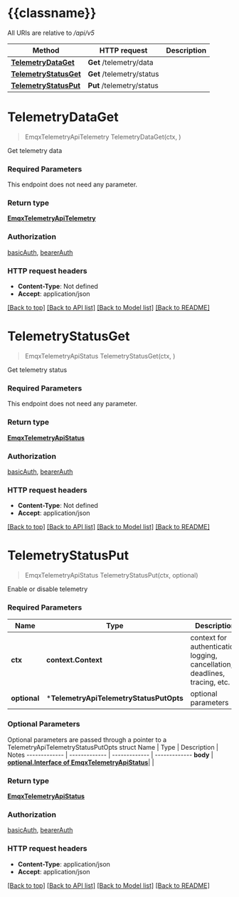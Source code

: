 # {{classname}}

All URIs are relative to */api/v5*

Method | HTTP request | Description
------------- | ------------- | -------------
[**TelemetryDataGet**](TelemetryApi.md#TelemetryDataGet) | **Get** /telemetry/data | 
[**TelemetryStatusGet**](TelemetryApi.md#TelemetryStatusGet) | **Get** /telemetry/status | 
[**TelemetryStatusPut**](TelemetryApi.md#TelemetryStatusPut) | **Put** /telemetry/status | 

# **TelemetryDataGet**
> EmqxTelemetryApiTelemetry TelemetryDataGet(ctx, )


Get telemetry data

### Required Parameters
This endpoint does not need any parameter.

### Return type

[**EmqxTelemetryApiTelemetry**](emqx_telemetry_api.telemetry.md)

### Authorization

[basicAuth](../README.md#basicAuth), [bearerAuth](../README.md#bearerAuth)

### HTTP request headers

 - **Content-Type**: Not defined
 - **Accept**: application/json

[[Back to top]](#) [[Back to API list]](../README.md#documentation-for-api-endpoints) [[Back to Model list]](../README.md#documentation-for-models) [[Back to README]](../README.md)

# **TelemetryStatusGet**
> EmqxTelemetryApiStatus TelemetryStatusGet(ctx, )


Get telemetry status

### Required Parameters
This endpoint does not need any parameter.

### Return type

[**EmqxTelemetryApiStatus**](emqx_telemetry_api.status.md)

### Authorization

[basicAuth](../README.md#basicAuth), [bearerAuth](../README.md#bearerAuth)

### HTTP request headers

 - **Content-Type**: Not defined
 - **Accept**: application/json

[[Back to top]](#) [[Back to API list]](../README.md#documentation-for-api-endpoints) [[Back to Model list]](../README.md#documentation-for-models) [[Back to README]](../README.md)

# **TelemetryStatusPut**
> EmqxTelemetryApiStatus TelemetryStatusPut(ctx, optional)


Enable or disable telemetry

### Required Parameters

Name | Type | Description  | Notes
------------- | ------------- | ------------- | -------------
 **ctx** | **context.Context** | context for authentication, logging, cancellation, deadlines, tracing, etc.
 **optional** | ***TelemetryApiTelemetryStatusPutOpts** | optional parameters | nil if no parameters

### Optional Parameters
Optional parameters are passed through a pointer to a TelemetryApiTelemetryStatusPutOpts struct
Name | Type | Description  | Notes
------------- | ------------- | ------------- | -------------
 **body** | [**optional.Interface of EmqxTelemetryApiStatus**](EmqxTelemetryApiStatus.md)|  | 

### Return type

[**EmqxTelemetryApiStatus**](emqx_telemetry_api.status.md)

### Authorization

[basicAuth](../README.md#basicAuth), [bearerAuth](../README.md#bearerAuth)

### HTTP request headers

 - **Content-Type**: application/json
 - **Accept**: application/json

[[Back to top]](#) [[Back to API list]](../README.md#documentation-for-api-endpoints) [[Back to Model list]](../README.md#documentation-for-models) [[Back to README]](../README.md)


